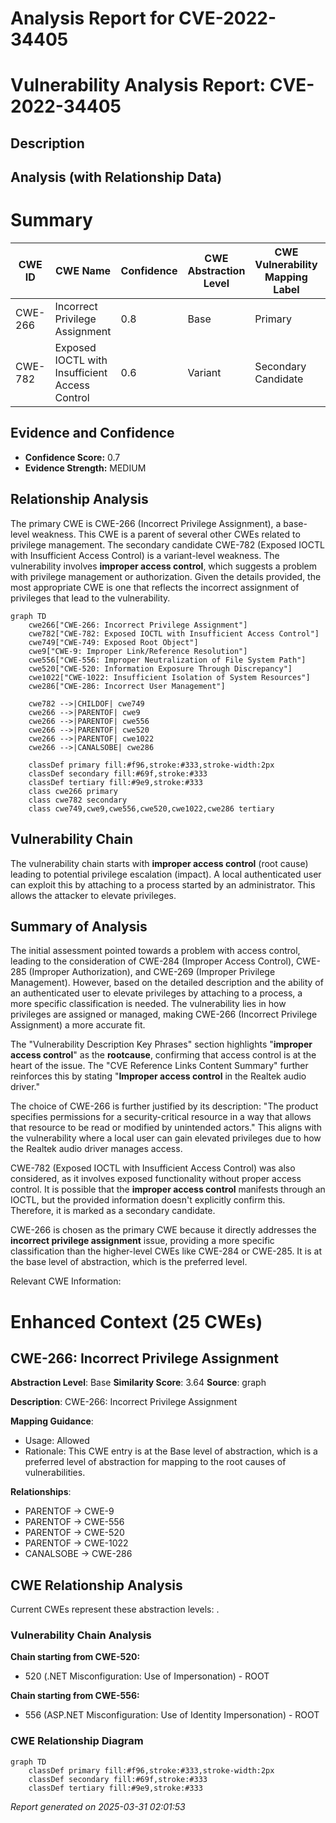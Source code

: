 # Analysis Report for CVE-2022-34405

# Vulnerability Analysis Report: CVE-2022-34405

## Description



## Analysis (with Relationship Data)

# Summary
| CWE ID | CWE Name | Confidence | CWE Abstraction Level | CWE Vulnerability Mapping Label | CWE-Vulnerability Mapping Notes |
|---|---|---|---|---|---|
| CWE-266 | Incorrect Privilege Assignment | 0.8 | Base | Primary | Allowed |
| CWE-782 | Exposed IOCTL with Insufficient Access Control | 0.6 | Variant | Secondary Candidate | Allowed |

## Evidence and Confidence

*   **Confidence Score:** 0.7
*   **Evidence Strength:** MEDIUM

## Relationship Analysis
The primary CWE is CWE-266 (Incorrect Privilege Assignment), a base-level weakness. This CWE is a parent of several other CWEs related to privilege management. The secondary candidate CWE-782 (Exposed IOCTL with Insufficient Access Control) is a variant-level weakness. The vulnerability involves **improper access control**, which suggests a problem with privilege management or authorization. Given the details provided, the most appropriate CWE is one that reflects the incorrect assignment of privileges that lead to the vulnerability.

```mermaid
graph TD
    cwe266["CWE-266: Incorrect Privilege Assignment"]
    cwe782["CWE-782: Exposed IOCTL with Insufficient Access Control"]
    cwe749["CWE-749: Exposed Root Object"]
    cwe9["CWE-9: Improper Link/Reference Resolution"]
    cwe556["CWE-556: Improper Neutralization of File System Path"]
    cwe520["CWE-520: Information Exposure Through Discrepancy"]
    cwe1022["CWE-1022: Insufficient Isolation of System Resources"]
    cwe286["CWE-286: Incorrect User Management"]
    
    cwe782 -->|CHILDOF| cwe749
    cwe266 -->|PARENTOF| cwe9
    cwe266 -->|PARENTOF| cwe556
    cwe266 -->|PARENTOF| cwe520
    cwe266 -->|PARENTOF| cwe1022
    cwe266 -->|CANALSOBE| cwe286

    classDef primary fill:#f96,stroke:#333,stroke-width:2px
    classDef secondary fill:#69f,stroke:#333
    classDef tertiary fill:#9e9,stroke:#333
    class cwe266 primary
    class cwe782 secondary
    class cwe749,cwe9,cwe556,cwe520,cwe1022,cwe286 tertiary
```

## Vulnerability Chain
The vulnerability chain starts with **improper access control** (root cause) leading to potential privilege escalation (impact). A local authenticated user can exploit this by attaching to a process started by an administrator. This allows the attacker to elevate privileges.

## Summary of Analysis
The initial assessment pointed towards a problem with access control, leading to the consideration of CWE-284 (Improper Access Control), CWE-285 (Improper Authorization), and CWE-269 (Improper Privilege Management). However, based on the detailed description and the ability of an authenticated user to elevate privileges by attaching to a process, a more specific classification is needed. The vulnerability lies in how privileges are assigned or managed, making CWE-266 (Incorrect Privilege Assignment) a more accurate fit.

The "Vulnerability Description Key Phrases" section highlights "**improper access control**" as the **rootcause**, confirming that access control is at the heart of the issue. The "CVE Reference Links Content Summary" further reinforces this by stating "**Improper access control** in the Realtek audio driver."

The choice of CWE-266 is further justified by its description: "The product specifies permissions for a security-critical resource in a way that allows that resource to be read or modified by unintended actors." This aligns with the vulnerability where a local user can gain elevated privileges due to how the Realtek audio driver manages access.

CWE-782 (Exposed IOCTL with Insufficient Access Control) was also considered, as it involves exposed functionality without proper access control. It is possible that the **improper access control** manifests through an IOCTL, but the provided information doesn't explicitly confirm this. Therefore, it is marked as a secondary candidate.

CWE-266 is chosen as the primary CWE because it directly addresses the **incorrect privilege assignment** issue, providing a more specific classification than the higher-level CWEs like CWE-284 or CWE-285. It is at the base level of abstraction, which is the preferred level.

Relevant CWE Information:

# Enhanced Context (25 CWEs)

## CWE-266: Incorrect Privilege Assignment
**Abstraction Level**: Base
**Similarity Score**: 3.64
**Source**: graph

**Description**:
CWE-266: Incorrect Privilege Assignment

**Mapping Guidance**:
- Usage: Allowed
- Rationale: This CWE entry is at the Base level of abstraction, which is a preferred level of abstraction for mapping to the root causes of vulnerabilities.

**Relationships**:
- PARENTOF -> CWE-9
- PARENTOF -> CWE-556
- PARENTOF -> CWE-520
- PARENTOF -> CWE-1022
- CANALSOBE -> CWE-286


## CWE Relationship Analysis

Current CWEs represent these abstraction levels: .


### Vulnerability Chain Analysis

**Chain starting from CWE-520:**
- 520 (.NET Misconfiguration: Use of Impersonation) - ROOT


**Chain starting from CWE-556:**
- 556 (ASP.NET Misconfiguration: Use of Identity Impersonation) - ROOT



### CWE Relationship Diagram

```mermaid
graph TD
    classDef primary fill:#f96,stroke:#333,stroke-width:2px
    classDef secondary fill:#69f,stroke:#333
    classDef tertiary fill:#9e9,stroke:#333
```



*Report generated on 2025-03-31 02:01:53*
